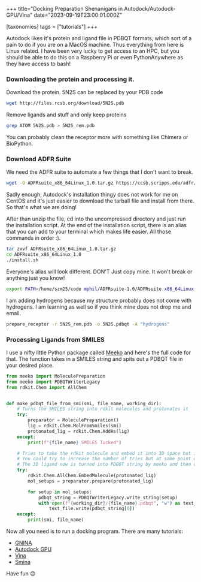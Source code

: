 +++
title="Docking Preparation Shenanigans in Autodock/Autodock-GPU/Vina"
date="2023-09-19T23:00:01.000Z"

[taxonomies] 
tags = ["tutorials"]
+++

Autodock likes it's protein and ligand file in PDBQT formats, which sort of a pain to do if you are on a MacOS machine. Thus everything from here is Linux related. I have been very lucky to get access to an HPC, but you should be able to do this on a Raspberry Pi or even PythonAnywhere as they have access to bash!

### Downloading the protein and processing it.

Download the protein. 5N2S can be replaced by your PDB code

```bash
wget http://files.rcsb.org/download/5N2S.pdb
```

Remove ligands and stuff and only keep proteins

```bash
grep ATOM 5N2S.pdb > 5N2S_rem.pdb
```

You can probably clean the receptor more with something like Chimera or BioPython.

### Download ADFR Suite

We need the ADFR suite to automate a few things that I don't want to break.

```bash
wget -O ADFRsuite_x86_64Linux_1.0.tar.gz https://ccsb.scripps.edu/adfr/download/1038/
```

Sadly enough, Autodock's installation thingy does not work for me on CentOS and it's just easier to download the tarball file and install from there. So that's what we are doing!

After than unzip the file, cd into the uncompressed directory and just run the installation script. At the end of the installation script, there is an alias that you can add to your terminal which makes life easier. All those commands in order :).

```bash
tar zxvf ADFRsuite_x86_64Linux_1.0.tar.gz
cd ADFRsuite_x86_64Linux_1.0
./install.sh
```

Everyone's alias will look different. DON'T Just copy mine. It won't break or anything just you know!

```bash
export PATH=/home/szm25/code mphil/ADFRsuite-1.0/ADFRsuite x86_64Linux 1.0/bin:$PATH
```
I am adding hydrogens because my structure probably does not come with hydrogens. I am learning as well so if you think mine does not drop me and email.

```bash
prepare_receptor -r 5N2S_rem.pdb -o 5N2S.pdbqt -A "hydrogens"
```

### Processing Ligands from SMILES

I use a nifty little Python package called [Meeko](https://github.com/forlilab/Meeko) and here's the full code for that. The function takes in a SMILES string and spits out a PDBQT file in your desired place.

```python
from meeko import MoleculePreparation
from meeko import PDBQTWriterLegacy
from rdkit.Chem import AllChem


def make_pdbqt_file_from_smi(smi, file_name, working_dir):
    # Turns the SMILES string into rdkit molecules and protonates it
    try:
        preparator = MoleculePreparation()
        lig = rdkit.Chem.MolFromSmiles(smi)
        protonated_lig = rdkit.Chem.AddHs(lig)
    except:
        print(f"{file_name} SMILES Tucked")

    # Tries to take the rdkit molecule and embed it into 3D space but it's not always for highly flexible compounds.
    # You could try to increase the number of tries but at some point do you want to wait 10 hours for one molecule?
    # The 3D ligand now is turned into PDBQT string by meeko and then churned into a file
    try:
        rdkit.Chem.AllChem.EmbedMolecule(protonated_lig)
        mol_setups = preparator.prepare(protonated_lig)

        for setup in mol_setups:
            pdbqt_string = PDBQTWriterLegacy.write_string(setup)
            with open(f"{working_dir}/{file_name}.pdbqt", "w") as text_file:
                text_file.write(pdbqt_string[0])
    except:
        print(smi, file_name)
```

Now all you need is to run a docking program. There are many tutorials:

- [GNINA](https://colab.research.google.com/drive/1QYo5QLUE80N_G28PlpYs6OKGddhhd931?usp=sharing#scrollTo=WctyMpdMluFN)
- [Autodock GPU](https://www.kaggle.com/code/syedzayyanmasud/adora-docks-duds/settings?scriptVersionId=141909183)
- [Vina](https://autodock-vina.readthedocs.io/en/latest/docking_basic.html#preparing-the-receptor)
- [Smina](https://projects.volkamerlab.org/teachopencadd/talktorials/T015_protein_ligand_docking.html)

Have fun 😊